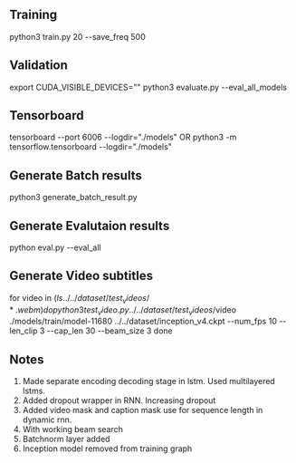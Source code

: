 ## Training
python3 train.py 20 --save_freq 500

## Validation
export CUDA_VISIBLE_DEVICES=""
python3 evaluate.py --eval_all_models

## Tensorboard
tensorboard --port 6006 --logdir="./models"
OR
python3 -m tensorflow.tensorboard --logdir="./models"

## Generate Batch results
python3 generate_batch_result.py

## Generate Evalutaion results
python eval.py --eval_all

## Generate Video subtitles
for video in $(ls ../../dataset/test_videos/*.webm)
do
python3 test_video.py ../../dataset/test_videos/$video ./models/train/model-11680 ../../dataset/inception_v4.ckpt --num_fps 10 --len_clip 3 --cap_len 30 --beam_size 3
done

## Notes
1. Made separate encoding decoding stage in lstm. Used multilayered lstms.
2. Added dropout wrapper in RNN. Increasing dropout
3. Added video mask and caption mask use for sequence length in dynamic rnn.
4. With working beam search
5. Batchnorm layer added
6. Inception model removed from training graph


